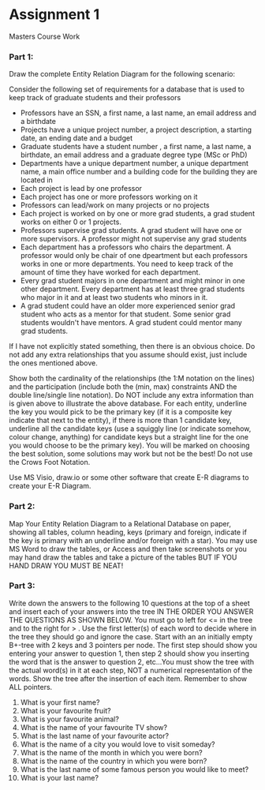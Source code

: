 # Assignment 1

Masters Course Work

### Part 1:

Draw the complete Entity Relation Diagram for the following scenario:

Consider the following set of requirements for a database that is used to keep track of graduate students and their professors

+ Professors have an SSN, a first name, a last name, an email address and a birthdate
+ Projects have a unique project number, a project description, a starting date, an ending date and a budget
+ Graduate students have a student number , a first name, a last name, a birthdate, an email address and a graduate degree type (MSc or PhD)
+ Departments have a unique department number, a unique department name, a main office number and a building code for the building they are located in
+ Each project is lead by one professor
+ Each project has one or more professors working on it
+ Professors can lead/work on many projects or no projects
+ Each project is worked on by one or more grad students, a grad student works on either 0 or 1 projects.
+ Professors supervise grad students. A grad student will have one or more supervisors.  A professor might not supervise any grad students
+ Each department has a professors who chairs the department.  A professor would only be chair of one dpeartment but each professors works in one or more departments. You need to keep track of the amount of time they have worked for each department.
+ Every grad student majors in one department and might minor in  one other department. Every department has at least three grad students who major in it and at least two students who minors in it.
+ A grad student could  have an older more experienced senior grad student who acts as a mentor for that student. Some senior grad students wouldn't have mentors.  A grad student could mentor many grad students.

If I have not explicitly stated something, then there is an obvious choice. Do not add any extra relationships that you assume should exist, just include the ones mentioned above.

Show both the cardinality of the relationships (the 1:M notation on the lines) and the participation (include both the (min, max) constraints AND the double line/single line notation). Do NOT include any extra information than is given above to illustrate the above database. For each entity, underline the key you would pick to be the primary key (if it is a composite key indicate that next to the entity), if there is more than 1 candidate key, underline all the candidate keys (use a squiggly line (or indicate somehow, colour change, anything) for candidate keys but a straight line for the one you would choose to be the primary key). You will be marked on choosing the best solution, some solutions may work but not be the best! Do not use the Crows Foot Notation.

Use MS Visio, draw.io or some other software that create E-R diagrams to create your E-R Diagram. 

### Part 2:

Map Your Entity Relation Diagram to a Relational Database on paper, showing all tables, column heading, keys (primary and foreign, indicate if the key is primary with an underline and/or foreign with a star). You may use MS Word to draw the tables, or Access and then take screenshots or you may hand draw the tables and take a picture of the tables BUT IF YOU HAND DRAW YOU MUST BE NEAT!

### Part 3:

Write down the answers to the following 10 questions at the top of a sheet and insert each of your answers into the tree IN THE ORDER YOU ANSWER THE QUESTIONS AS SHOWN BELOW.  You must go to left for <= in the tree and to the right for > .  Use the first letter(s) of each word  to decide where in the tree they should go and ignore the case.  Start with an an initially empty B+-tree with 2 keys and 3 pointers per node. The first step should show you entering your answer to question 1, then step 2 should show you inserting the word that is the answer to question 2, etc...You must show the tree with the actual word(s) in it at each step, NOT a numerical representation of the words. Show the tree after the insertion of each item. Remember to show ALL pointers.

1. What is your first name?
2. What is your favourite fruit?
3. What is your favourite animal?
4. What is the name of your favourite TV show?
5. What is the last name of your favourite actor?
6. What is the name of a city you would love to visit someday?
7. What is the name of the month in which you were born?
8. What is the name of the country in which you were born?
9. What is the last name of some famous person you would like to meet?
10. What is your last name?
